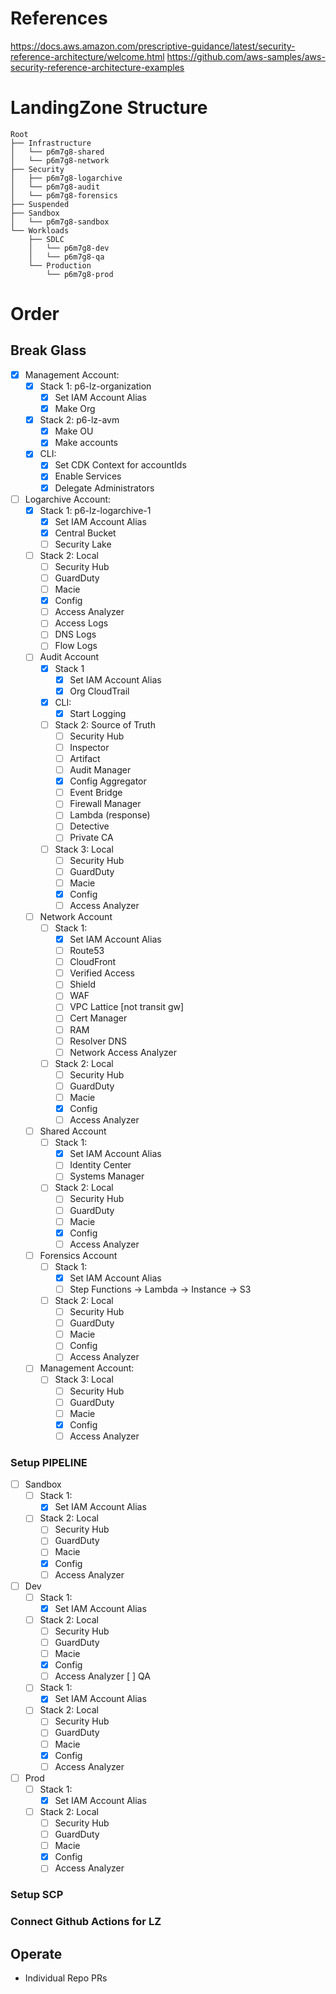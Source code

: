 # References
https://docs.aws.amazon.com/prescriptive-guidance/latest/security-reference-architecture/welcome.html
https://github.com/aws-samples/aws-security-reference-architecture-examples

# LandingZone Structure

```text
Root
├── Infrastructure
│   └── p6m7g8-shared
│   └── p6m7g8-network
├── Security
│   ├── p6m7g8-logarchive
│   └── p6m7g8-audit
│   └── p6m7g8-forensics
├── Suspended
├── Sandbox
│   └── p6m7g8-sandbox
└── Workloads
    ├── SDLC
    │   └── p6m7g8-dev
    │   └── p6m7g8-qa
    └── Production
        └── p6m7g8-prod
```

# Order

## Break Glass

- [x] Management Account:
  - [x] Stack 1: p6-lz-organization
    - [x] Set IAM Account Alias
    - [x] Make Org
  - [x] Stack 2: p6-lz-avm
    - [x] Make OU
    - [x] Make accounts
  - [x] CLI:
    - [x] Set CDK Context for accountIds
    - [x] Enable Services
    - [x] Delegate Administrators

- [ ] Logarchive Account:
  - [x] Stack 1: p6-lz-logarchive-1
    - [x] Set IAM Account Alias
    - [x] Central Bucket
    - [ ] Security Lake
  - [ ] Stack 2: Local
    - [ ] Security Hub
    - [ ] GuardDuty
    - [ ] Macie
    - [x] Config
    - [ ] Access Analyzer
    - [ ] Access Logs
    - [ ] DNS Logs
    - [ ] Flow Logs

  - [ ] Audit Account
    - [x] Stack 1
      - [x] Set IAM Account Alias
      - [x] Org CloudTrail
    - [x] CLI:
      - [x] Start Logging
    - [ ] Stack 2: Source of Truth
      - [ ] Security Hub
      - [ ] Inspector
      - [ ] Artifact
      - [ ] Audit Manager
      - [x] Config Aggregator
      - [ ] Event Bridge
      - [ ] Firewall Manager
      - [ ] Lambda (response)
      - [ ] Detective
      - [ ] Private CA
    - [ ] Stack 3: Local
      - [ ] Security Hub
      - [ ] GuardDuty
      - [ ] Macie
      - [x] Config
      - [ ] Access Analyzer

  - [ ] Network Account
    - [ ] Stack 1:
      - [x] Set IAM Account Alias
      - [ ] Route53
      - [ ] CloudFront
      - [ ] Verified Access
      - [ ] Shield
      - [ ] WAF
      - [ ] VPC Lattice [not transit gw]
      - [ ] Cert Manager
      - [ ] RAM
      - [ ] Resolver DNS
      - [ ] Network Access Analyzer
    - [ ] Stack 2: Local
      - [ ] Security Hub
      - [ ] GuardDuty
      - [ ] Macie
      - [x] Config
      - [ ] Access Analyzer

  - [ ] Shared Account
    - [ ] Stack 1:
      - [x] Set IAM Account Alias
      - [ ] Identity Center
      - [ ] Systems Manager
    - [ ] Stack 2: Local
      - [ ] Security Hub
      - [ ] GuardDuty
      - [ ] Macie
      - [x] Config
      - [ ] Access Analyzer

  - [ ] Forensics Account
    - [ ] Stack 1:
      - [x] Set IAM Account Alias
      - [ ] Step Functions -> Lambda -> Instance -> S3
    - [ ] Stack 2: Local
      - [ ] Security Hub
      - [ ] GuardDuty
      - [ ] Macie
      - [ ] Config
      - [ ] Access Analyzer

  - [ ] Management Account:
    - [ ] Stack 3: Local
      - [ ] Security Hub
      - [ ] GuardDuty
      - [ ] Macie
      - [x] Config
      - [ ] Access Analyzer

### Setup PIPELINE

- [ ] Sandbox
  - [ ] Stack 1:
    - [x] Set IAM Account Alias
  - [ ] Stack 2: Local
    - [ ] Security Hub
    - [ ] GuardDuty
    - [ ] Macie
    - [x] Config
    - [ ] Access Analyzer

- [ ] Dev
  - [ ] Stack 1:
    - [x] Set IAM Account Alias
  - [ ] Stack 2: Local
    - [ ] Security Hub
    - [ ] GuardDuty
    - [ ] Macie
    - [x] Config
    - [ ] Access Analyzer
 [ ] QA
  - [ ] Stack 1:
    - [x] Set IAM Account Alias
  - [ ] Stack 2: Local
    - [ ] Security Hub
    - [ ] GuardDuty
    - [ ] Macie
    - [x] Config
    - [ ] Access Analyzer
- [ ] Prod
  - [ ] Stack 1:
    - [x] Set IAM Account Alias
  - [ ] Stack 2: Local
    - [ ] Security Hub
    - [ ] GuardDuty
    - [ ] Macie
    - [x] Config
    - [ ] Access Analyzer

### Setup SCP

### Connect Github Actions for LZ

## Operate

- Individual Repo PRs